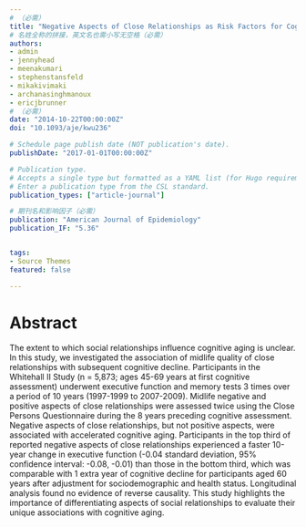 ```yaml
---
# （必需）
title: "Negative Aspects of Close Relationships as Risk Factors for Cognitive Aging"
# 名姓全称的拼接，英文名也需小写无空格（必需）
authors:
- admin
- jennyhead
- meenakumari
- stephenstansfeld
- mikakivimaki
- archanasinghmanoux
- ericjbrunner
# （必需）
date: "2014-10-22T00:00:00Z"
doi: "10.1093/aje/kwu236"

# Schedule page publish date (NOT publication's date).
publishDate: "2017-01-01T00:00:00Z"

# Publication type.
# Accepts a single type but formatted as a YAML list (for Hugo requirements).
# Enter a publication type from the CSL standard.
publication_types: ["article-journal"]

# 期刊名和影响因子（必需）
publication: "American Journal of Epidemiology"
publication_IF: "5.36"


tags:
- Source Themes
featured: false

---
```


# **Abstract**
The extent to which social relationships influence cognitive aging is unclear. In this study, we investigated the association of midlife quality of close relationships with subsequent cognitive decline. Participants in the Whitehall II Study (n = 5,873; ages 45-69 years at first cognitive assessment) underwent executive function and memory tests 3 times over a period of 10 years (1997-1999 to 2007-2009). Midlife negative and positive aspects of close relationships were assessed twice using the Close Persons Questionnaire during the 8 years preceding cognitive assessment. Negative aspects of close relationships, but not positive aspects, were associated with accelerated cognitive aging. Participants in the top third of reported negative aspects of close relationships experienced a faster 10-year change in executive function (-0.04 standard deviation, 95% confidence interval: -0.08, -0.01) than those in the bottom third, which was comparable with 1 extra year of cognitive decline for participants aged 60 years after adjustment for sociodemographic and health status. Longitudinal analysis found no evidence of reverse causality. This study highlights the importance of differentiating aspects of social relationships to evaluate their unique associations with cognitive aging.